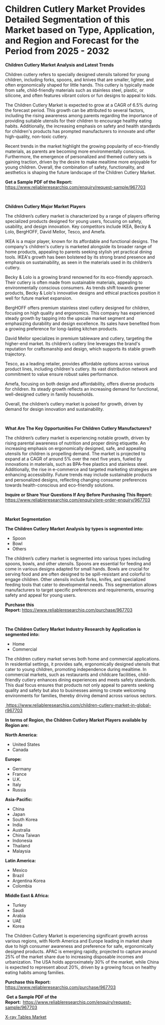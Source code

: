 <p><h1>Children Cutlery Market Provides Detailed Segmentation of this Market based on Type, Application, and Region and Forecast for the Period from 2025 - 2032</h1></p><p><strong>Children Cutlery Market Analysis and Latest Trends</strong></p>
<p><p>Children cutlery refers to specially designed utensils tailored for young children, including forks, spoons, and knives that are smaller, lighter, and often ergonomically shaped for little hands. This cutlery is typically made from safe, child-friendly materials such as stainless steel, plastic, or silicone, and often features vibrant colors or fun designs to appeal to kids.</p><p>The Children Cutlery Market is expected to grow at a CAGR of 6.5% during the forecast period. This growth can be attributed to several factors, including the rising awareness among parents regarding the importance of providing suitable utensils for their children to encourage healthy eating habits. Additionally, the increasing emphasis on safety and health standards for children's products has prompted manufacturers to innovate and offer high-quality, non-toxic cutlery.</p><p>Recent trends in the market highlight the growing popularity of eco-friendly materials, as parents are becoming more environmentally conscious. Furthermore, the emergence of personalized and themed cutlery sets is gaining traction, driven by the desire to make mealtime more enjoyable for young children. Overall, the combination of safety, functionality, and aesthetics is shaping the future landscape of the Children Cutlery Market.</p></p>
<p><strong>Get a Sample PDF of the Report:&nbsp;</strong> <a href="https://www.reliableresearchiq.com/enquiry/request-sample/967703?utm_campaign=2853&utm_medium=2&utm_source=Github&utm_content=ia&utm_term=30032025&utm_id=children-cutlery">https://www.reliableresearchiq.com/enquiry/request-sample/967703</a></p>
<p>&nbsp;</p>
<p><strong>Children Cutlery Major Market Players</strong></p>
<p><p>The children’s cutlery market is characterized by a range of players offering specialized products designed for young users, focusing on safety, usability, and design innovation. Key competitors include IKEA, Becky & Lolo, BergHOFF, David Mellor, Tesco, and Amefa.</p><p>IKEA is a major player, known for its affordable and functional designs. The company's children's cutlery is marketed alongside its broader range of home products, appealing to parents seeking stylish yet practical dining tools. IKEA's growth has been bolstered by its strong brand presence and emphasis on sustainability, as seen in the materials used in its children’s cutlery.</p><p>Becky & Lolo is a growing brand renowned for its eco-friendly approach. Their cutlery is often made from sustainable materials, appealing to environmentally conscious consumers. As trends shift towards greener products, Becky & Lolo's innovative designs and ethical practices position it well for future market expansion.</p><p>BergHOFF offers premium stainless steel cutlery designed for children, focusing on high quality and ergonomics. This company has experienced steady growth by tapping into the upscale market segment and emphasizing durability and design excellence. Its sales have benefited from a growing preference for long-lasting kitchen products.</p><p>David Mellor specializes in premium tableware and cutlery, targeting the higher-end market. Its children’s cutlery line leverages the brand's reputation for craftsmanship and design, which supports its stable growth trajectory.</p><p>Tesco, as a leading retailer, provides affordable options across various product lines, including children's cutlery. Its vast distribution network and commitment to value ensure robust sales performance.</p><p>Amefa, focusing on both design and affordability, offers diverse products for children. Its steady growth reflects an increasing demand for functional, well-designed cutlery in family households.</p><p>Overall, the children’s cutlery market is poised for growth, driven by demand for design innovation and sustainability.</p></p>
<p>&nbsp;</p>
<p><strong>What Are The Key Opportunities For Children Cutlery Manufacturers?</strong></p>
<p><p>The children’s cutlery market is experiencing notable growth, driven by rising parental awareness of nutrition and proper dining etiquette. An increasing emphasis on ergonomically designed, safe, and appealing utensils for children is propelling demand. The market is projected to expand at a CAGR of around 5% over the next five years, fueled by innovations in materials, such as BPA-free plastics and stainless steel. Additionally, the rise in e-commerce and targeted marketing strategies are enhancing accessibility. Future trends may include sustainable products and personalized designs, reflecting changing consumer preferences towards health-conscious and eco-friendly solutions.</p></p>
<p><strong>Inquire or Share Your Questions If Any Before Purchasing This Report:</strong> <a href="https://www.reliableresearchiq.com/enquiry/pre-order-enquiry/967703?utm_campaign=2853&utm_medium=2&utm_source=Github&utm_content=ia&utm_term=30032025&utm_id=children-cutlery">https://www.reliableresearchiq.com/enquiry/pre-order-enquiry/967703</a></p>
<p>&nbsp;</p>
<p><strong>Market Segmentation</strong></p>
<p><strong>The Children Cutlery Market Analysis by types is segmented into:</strong></p>
<p><ul><li>Spoon</li><li>Bowl</li><li>Others</li></ul></p>
<p><p>The children’s cutlery market is segmented into various types including spoons, bowls, and other utensils. Spoons are essential for feeding and come in various designs adapted for small hands. Bowls are crucial for serving food and are often designed to be spill-resistant and colorful to engage children. Other utensils include forks, knifes, and specialized feeding tools that cater to developmental needs. This segmentation allows manufacturers to target specific preferences and requirements, ensuring safety and appeal for young users.</p></p>
<p><strong>Purchase this Report:&nbsp;</strong><a href="https://www.reliableresearchiq.com/purchase/967703?utm_campaign=2853&utm_medium=2&utm_source=Github&utm_content=ia&utm_term=30032025&utm_id=children-cutlery">https://www.reliableresearchiq.com/purchase/967703</a></p>
<p>&nbsp;</p>
<p><strong>The Children Cutlery Market Industry Research by Application is segmented into:</strong></p>
<p><ul><li>Home</li><li>Commercial</li></ul></p>
<p><p>The children cutlery market serves both home and commercial applications. In residential settings, it provides safe, ergonomically designed utensils that cater to young children, promoting independence during mealtime. In commercial markets, such as restaurants and childcare facilities, child-friendly cutlery enhances dining experiences and meets safety standards. This dual focus ensures that products not only appeal to parents seeking quality and safety but also to businesses aiming to create welcoming environments for families, thereby driving demand across various sectors.</p></p>
<p><a href="https://www.reliableresearchiq.com/children-cutlery-market-in-global-r967703?utm_campaign=2853&utm_medium=2&utm_source=Github&utm_content=ia&utm_term=30032025&utm_id=children-cutlery">&nbsp;https://www.reliableresearchiq.com/children-cutlery-market-in-global-r967703</a></p>
<p><strong>In terms of Region, the Children Cutlery Market Players available by Region are:</strong></p>
<p>
    <p> <strong> North America: </strong>
        <ul>
            <li>United States</li>
            <li>Canada</li>
        </ul>
        </p> 
    <p> <strong> Europe: </strong>
        <ul>
            <li>Germany</li>
            <li>France</li>
            <li>U.K.</li>
            <li>Italy</li>
            <li>Russia</li>
        </ul>
        </p> 
    <p> <strong> Asia-Pacific: </strong>
        <ul>
            <li>China</li>
            <li>Japan</li>
            <li>South Korea</li>
            <li>India</li>
            <li>Australia</li>
            <li>China Taiwan</li>
            <li>Indonesia</li>
            <li>Thailand</li>
            <li>Malaysia</li>
        </ul>
        </p> 
    <p> <strong> Latin America: </strong>
        <ul>
            <li>Mexico</li>
            <li>Brazil</li>
            <li>Argentina Korea</li>
            <li>Colombia</li>
        </ul>
        </p> 
    <p> <strong> Middle East & Africa: </strong>
        <ul>
            <li>Turkey</li>
            <li>Saudi</li>
            <li>Arabia</li>
            <li>UAE</li>
            <li>Korea</li>
        </ul>
    </p>
    </p>
<p><p>The Children Cutlery Market is experiencing significant growth across various regions, with North America and Europe leading in market share due to high consumer awareness and preference for safe, ergonomically designed products. APAC is emerging rapidly, projected to capture around 25% of the market share due to increasing disposable incomes and urbanization. The USA holds approximately 30% of the market, while China is expected to represent about 20%, driven by a growing focus on healthy eating habits among families.</p></p>
<p><strong>Purchase this Report: </strong><a href="https://www.reliableresearchiq.com/purchase/967703?utm_campaign=2853&utm_medium=2&utm_source=Github&utm_content=ia&utm_term=30032025&utm_id=children-cutlery">https://www.reliableresearchiq.com/purchase/967703</a></p>
<p>&nbsp;<strong>Get a Sample PDF of the Report:&nbsp;&nbsp;</strong><a href="https://www.reliableresearchiq.com/enquiry/request-sample/967703?utm_campaign=2853&utm_medium=2&utm_source=Github&utm_content=ia&utm_term=30032025&utm_id=children-cutlery">https://www.reliableresearchiq.com/enquiry/request-sample/967703</a></p>
<p><strong></strong></p>
<p><p><a href="https://github.com/saaindosya/Market-Research-Report-List-1/blob/main/x-ray-tables-market.md?utm_campaign=2853&utm_medium=2&utm_source=Github&utm_content=ia&utm_term=30032025&utm_id=children-cutlery">X-ray Tables Market</a></p></p>